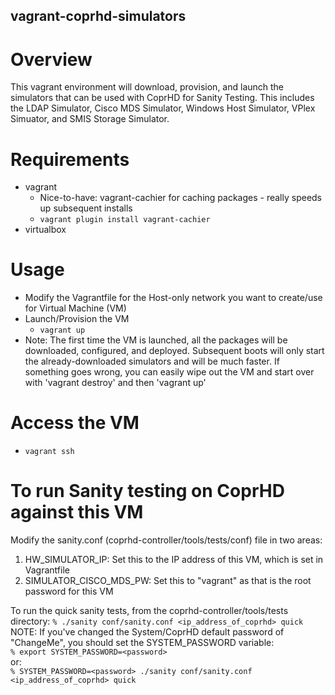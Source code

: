 vagrant-coprhd-simulators
---------------
# Overview
This vagrant environment will download, provision, and launch the simulators that can be used with CoprHD for Sanity Testing.  This includes the LDAP Simulator, Cisco MDS Simulator, Windows Host Simulator, VPlex Simuator, and SMIS Storage Simulator.  

# Requirements
* vagrant
  * Nice-to-have: vagrant-cachier for caching packages - really speeds up subsequent installs
  * `vagrant plugin install vagrant-cachier`
* virtualbox

# Usage
* Modify the Vagrantfile for the Host-only network you want to create/use for Virtual Machine (VM)
* Launch/Provision the VM
  * `vagrant up`
* Note: The first time the VM is launched, all the packages will be downloaded, configured, and deployed.  Subsequent boots will only start the already-downloaded simulators and will be much faster.  If something goes wrong, you can easily wipe out the VM and start over with 'vagrant destroy' and then 'vagrant up'

# Access the VM
* `vagrant ssh`

# To run Sanity testing on CoprHD against this VM
Modify the sanity.conf (coprhd-controller/tools/tests/conf) file in two areas:  
1. HW\_SIMULATOR\_IP: Set this to the IP address of this VM, which is set in Vagrantfile  
2. SIMULATOR\_CISCO\_MDS\_PW: Set this to "vagrant" as that is the root password for this VM

To run the quick sanity tests, from the coprhd-controller/tools/tests directory:
`% ./sanity conf/sanity.conf <ip_address_of_coprhd> quick`  
NOTE: If you've changed the System/CoprHD default password of "ChangeMe", you should set the SYSTEM\_PASSWORD variable:  
`% export SYSTEM_PASSWORD=<password>`  
or:  
`% SYSTEM_PASSWORD=<password> ./sanity conf/sanity.conf <ip_address_of_coprhd> quick`
